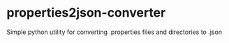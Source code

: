 # properties2json-converter
Simple python utility for converting .properties files and directories to .json 
